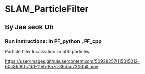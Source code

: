 # SLAM_ParticleFilter

## By Jae seok Oh

### Run Instructions: In PF_python , PF_cpp

Particle filter localization on 500 particles.

https://user-images.githubusercontent.com/50928257/115315012-60c8fc80-a1b1-11eb-8a7c-36d5c73f5fb0.mov




